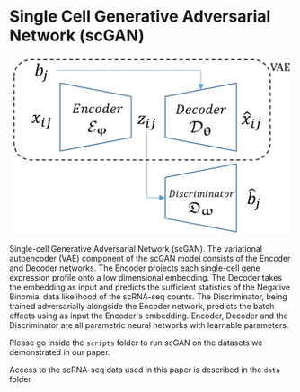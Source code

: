 # Single Cell Generative Adversarial Network (scGAN)

![scGan](images/model.png)

Single-cell Generative Adversarial Network (scGAN). The variational autoencoder (VAE) component of the scGAN model consists of the Encoder and Decoder networks. The Encoder projects each single-cell gene expression profile onto a low dimensional embedding. The Decoder takes the embedding as input and predicts the sufficient statistics of the Negative Binomial data likelihood of the scRNA-seq counts. The Discriminator, being trained adversarially alongside the Encoder network, predicts the batch effects using as input the Encoder's embedding. Encoder, Decoder and the Discriminator are all parametric neural networks with learnable parameters.

Please go inside the `scripts` folder to run scGAN on the datasets we demonstrated in our paper.

Access to the scRNA-seq data used in this paper is described in the `data` folder
